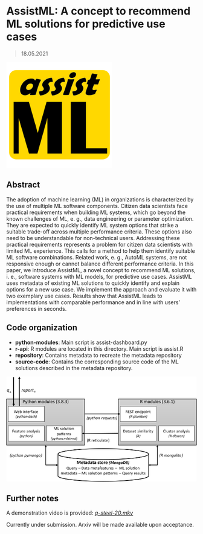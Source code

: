 # AssistML: A concept to recommend ML solutions for predictive use cases

> 18.05.2021

<img src="./assistML.png"/>



## Abstract

The adoption of machine learning (ML) in organizations is characterized by the use of multiple ML software components. Citizen data scientists face practical requirements when building ML systems, which go beyond the known challenges of ML, e. g., data engineering or parameter optimization. They are expected to quickly identify ML system options that strike a suitable trade-off across multiple performance criteria. These options also need to be understandable for non-technical users. Addressing these practical requirements represents a problem for citizen data scientists with limited ML experience. This calls for a method to help them identify suitable ML software combinations. Related work, e. g., AutoML systems, are not responsive enough or cannot balance different performance criteria. In this paper, we introduce AssistML, a novel concept to recommend ML solutions, i. e., software systems with ML models, for predictive use cases. AssistML uses metadata of existing ML solutions to quickly identify and explain options for a new use case. We implement the approach and evaluate it with two exemplary use cases. Results show that AssistML leads to implementations with comparable performance and in line with users’ preferences in seconds.

## Code organization

- **python-modules**: Main script is assist-dashboard.py
- **r-api**: R modules are located in this directory. Main script is assist.R
- **repository**: Contains metadata to recreate the metadata repository
- **source-code**: Contains the corresponding source code of the ML solutions described in the metadata repository.

<img src="./assistML_archi.png"/>





## Further notes

A demonstration video is provided: *[q-steel-20.mkv](q-steel-20.mkv)*

Currently under submission. Arxiv will be made available upon acceptance.
